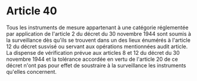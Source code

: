 # Article 40

Tous les instruments de mesure appartenant à une catégorie réglementée par application de l'article 2 du décret du 30 novembre 1944 sont soumis à la surveillance dès qu'ils se trouvent dans un des lieux énumérés à l'article 12 du décret susvisé ou servant aux opérations mentionnées audit article. La dispense de vérification prévue aux articles 8 et 12 du décret du 30 novembre 1944 et la tolérance accordée en vertu de l'article 20 de ce décret n'ont pas pour effet de soustraire à la surveillance les instruments qu'elles concernent.
